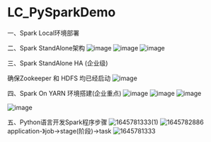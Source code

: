 # LC_PySparkDemo
一、Spark Local环境部署


二、Spark StandAlone架构
![image](https://user-images.githubusercontent.com/26539681/155499969-88544988-9b99-4d81-ac0b-2200e5f2d74a.png)
![image](https://user-images.githubusercontent.com/26539681/155634334-60d09377-5d97-464c-990f-6b5bd18f0508.png)
![image](https://user-images.githubusercontent.com/26539681/155634415-0d224b7f-c638-488d-9c90-92ca134c40c3.png)

三、Spark StandAlone HA (企业级)

确保Zookeeper 和 HDFS 均已经启动
![image](https://user-images.githubusercontent.com/26539681/155637056-a9a0122b-198a-4794-a51e-06159801d806.png)

四、Spark On YARN 环境搭建(企业重点)
![image](https://user-images.githubusercontent.com/26539681/155640712-73f61446-ea83-438b-8e46-f0a2d4c7da5b.png)
![image](https://user-images.githubusercontent.com/26539681/155658461-901c3de0-3eeb-4814-9efa-e0fa253d2bf8.png)
![image](https://user-images.githubusercontent.com/26539681/155659967-9bb21859-bd08-4087-ba19-8226b79a3e27.png)

![image](https://user-images.githubusercontent.com/26539681/155665385-5c1e4188-c8a3-4fe3-8672-1ae20e5d05b4.png)

五、Python语言开发Spark程序步骤
![1645781333(1)](https://user-images.githubusercontent.com/26539681/155690637-466745bf-4d33-46eb-9b15-bc8897924ebe.jpg)
![1645782886](https://user-images.githubusercontent.com/26539681/155695211-e573192c-c895-4b81-8869-991348c15eac.jpg)
application-》job->stage(阶段)->task
![1645781333](https://user-images.githubusercontent.com/26539681/155690659-203a4a42-d751-4cc4-bd9f-7e64f38bcdf5.jpg)

